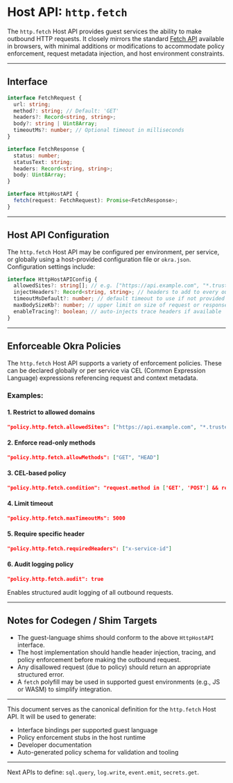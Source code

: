 # Host API: `http.fetch`

The `http.fetch` Host API provides guest services the ability to make outbound HTTP requests. It closely mirrors the standard [Fetch API](https://developer.mozilla.org/en-US/docs/Web/API/fetch) available in browsers, with minimal additions or modifications to accommodate policy enforcement, request metadata injection, and host environment constraints.

---

## Interface

```ts
interface FetchRequest {
  url: string;
  method?: string; // Default: 'GET'
  headers?: Record<string, string>;
  body?: string | Uint8Array;
  timeoutMs?: number; // Optional timeout in milliseconds
}

interface FetchResponse {
  status: number;
  statusText: string;
  headers: Record<string, string>;
  body: Uint8Array;
}

interface HttpHostAPI {
  fetch(request: FetchRequest): Promise<FetchResponse>;
}
```

---

## Host API Configuration

The `http.fetch` Host API may be configured per environment, per service, or globally using a host-provided configuration file or `okra.json`. Configuration settings include:

```ts
interface HttpHostAPIConfig {
  allowedSites?: string[]; // e.g. ["https://api.example.com", "*.trusted.net"]
  injectHeaders?: Record<string, string>; // headers to add to every outbound request
  timeoutMsDefault?: number; // default timeout to use if not provided in request
  maxBodySizeKb?: number; // upper limit on size of request or response body
  enableTracing?: boolean; // auto-injects trace headers if available
}
```

---

## Enforceable Okra Policies

The `http.fetch` Host API supports a variety of enforcement policies. These can be declared globally or per service via CEL (Common Expression Language) expressions referencing request and context metadata.

### Examples:

#### 1. **Restrict to allowed domains**

```json
"policy.http.fetch.allowedSites": ["https://api.example.com", "*.trusted.net"]
```

#### 2. **Enforce read-only methods**

```json
"policy.http.fetch.allowMethods": ["GET", "HEAD"]
```

#### 3. **CEL-based policy**

```json
"policy.http.fetch.condition": "request.method in ['GET', 'POST'] && request.url.startsWith('https://api.') && request.auth.claims.role == 'internal'"
```

#### 4. **Limit timeout**

```json
"policy.http.fetch.maxTimeoutMs": 5000
```

#### 5. **Require specific header**

```json
"policy.http.fetch.requiredHeaders": ["x-service-id"]
```

#### 6. **Audit logging policy**

```json
"policy.http.fetch.audit": true
```

Enables structured audit logging of all outbound requests.

---

## Notes for Codegen / Shim Targets

- The guest-language shims should conform to the above `HttpHostAPI` interface.
- The host implementation should handle header injection, tracing, and policy enforcement before making the outbound request.
- Any disallowed request (due to policy) should return an appropriate structured error.
- A `fetch` polyfill may be used in supported guest environments (e.g., JS or WASM) to simplify integration.

---

This document serves as the canonical definition for the `http.fetch` Host API. It will be used to generate:

- Interface bindings per supported guest language
- Policy enforcement stubs in the host runtime
- Developer documentation
- Auto-generated policy schema for validation and tooling

---

Next APIs to define: `sql.query`, `log.write`, `event.emit`, `secrets.get`.

